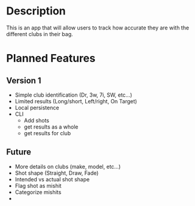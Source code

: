 # Description
This is an app that will allow users to track how accurate they are with the different clubs in their bag.

# Planned Features
## Version 1
- Simple club identification (Dr, 3w, 7i, SW, etc...)
- Limited results (Long/short, Left/right, On Target)
- Local persistence
- CLI
    - Add shots
    - get results as a whole
    - get results for club
## Future
- More details on clubs (make, model, etc...)
- Shot shape (Straight, Draw, Fade)
- Intended vs actual shot shape
- Flag shot as mishit
- Categorize mishits
- 